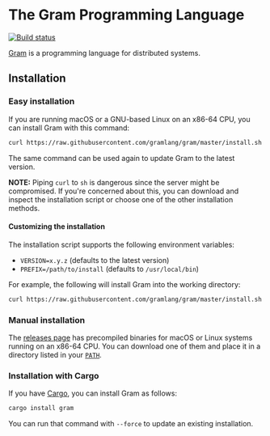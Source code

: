 # The Gram Programming Language

[![Build status](https://github.com/gramlang/gram/workflows/Continuous%20integration/badge.svg?branch=master)](https://github.com/gramlang/gram/actions?query=branch%3Amaster)

[Gram](https://www.gram.org) is a programming language for distributed systems.

## Installation

### Easy installation

If you are running macOS or a GNU-based Linux on an x86-64 CPU, you can install Gram with this command:

```sh
curl https://raw.githubusercontent.com/gramlang/gram/master/install.sh -LSfs | sh
```

The same command can be used again to update Gram to the latest version.

**NOTE:** Piping `curl` to `sh` is dangerous since the server might be compromised. If you're concerned about this, you can download and inspect the installation script or choose one of the other installation methods.

#### Customizing the installation

The installation script supports the following environment variables:

- `VERSION=x.y.z` (defaults to the latest version)
- `PREFIX=/path/to/install` (defaults to `/usr/local/bin`)

For example, the following will install Gram into the working directory:

```sh
curl https://raw.githubusercontent.com/gramlang/gram/master/install.sh -LSfs | PREFIX=. sh
```

### Manual installation

The [releases page](https://github.com/gramlang/gram/releases) has precompiled binaries for macOS or Linux systems running on an x86-64 CPU. You can download one of them and place it in a directory listed in your [`PATH`](https://en.wikipedia.org/wiki/PATH_\(variable\)).

### Installation with Cargo

If you have [Cargo](https://doc.rust-lang.org/cargo/), you can install Gram as follows:

```sh
cargo install gram
```

You can run that command with `--force` to update an existing installation.
